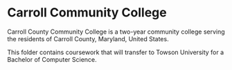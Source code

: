 # Carroll Community College
Carroll County Community College is a two-year community college serving the residents of Carroll County, Maryland, United States.

This folder contains coursework that will transfer to Towson University for a Bachelor of Computer Science.
